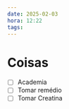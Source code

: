 ```yaml
---
date: 2025-02-03
hora: 12:22
tags:
---
```





# Coisas
- [ ] Academia
- [ ] Tomar remédio
- [ ] Tomar Creatina
